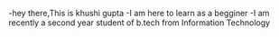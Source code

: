 -hey there,This is khushi gupta
-I am here to learn as a begginer
-I am recently a second year student of b.tech from Information Technology
<!---
KHUSHIGUP07/KHUSHIGUP07 is a ✨ special ✨ repository because its `README.md` (this file) appears on your GitHub profile.
You can click the Preview link to take a look at your changes.
--->
